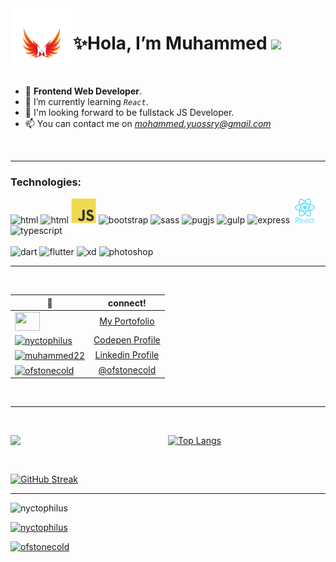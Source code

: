 <img align="left" height="100px" width="100px" src="https://github.com/Nyctophilus/Portfolio-Website/blob/main/assets/img/logo.jpg">
 
 <h1>✨Hola, I’m Muhammed  <a target="_blank" rel="noopener noreferrer" ><img src="https://raw.githubusercontent.com/aemmadi/aemmadi/master/wave.gif" width="40"></a></h1>
 
 <br>
 
- 👀 **Frontend Web Developer**. 
- 🌱 I’m currently learning *``React``*.
- 💞️ I'm looking forward to be fullstack JS Developer.
- 📫 You can contact me on *mohammed.yuossry@gmail.com*

<br>
<hr>

<h3 align="left">Technologies:</h3>
<p align="left"> 

<img src="https://upload.wikimedia.org/wikipedia/commons/thumb/6/61/HTML5_logo_and_wordmark.svg/1200px-HTML5_logo_and_wordmark.svg.png" alt="html" width="40" height="40"/>
<img src="https://upload.wikimedia.org/wikipedia/commons/thumb/d/d5/CSS3_logo_and_wordmark.svg/1200px-CSS3_logo_and_wordmark.svg.png" alt="html" width="40" height="40"/>
<img src="https://raw.githubusercontent.com/devicons/devicon/master/icons/javascript/javascript-original.svg" alt="javascript" width="40" height="40"/>
<img src="https://cdn.jsdelivr.net/gh/devicons/devicon/icons/bootstrap/bootstrap-original.svg" width="40" height="40" alt="bootstrap">
<img src="https://cdn.jsdelivr.net/gh/devicons/devicon/icons/sass/sass-original.svg" width="40" height="40" alt="sass">
<img src="https://cdn.icon-icons.com/icons2/2699/PNG/512/pugjs_logo_icon_170825.png" width="40" height="40" alt="pugjs">
<img src="https://cdn.jsdelivr.net/gh/devicons/devicon/icons/gulp/gulp-plain.svg" width="40" height="40" alt="gulp">
<img src="https://user-images.githubusercontent.com/11978772/40430986-a0eb7b92-5e63-11e8-80eb-43fe07f664a6.png" height="40" alt="express">
<img src="https://raw.githubusercontent.com/devicons/devicon/master/icons/react/react-original-wordmark.svg" alt="react" width="40" height="40"/>
<img src="https://img.icons8.com/color/344/typescript.png" alt="typescript" width="40" height="40"/>
  
<br>
<br>
 
 
<img src="https://cdn.jsdelivr.net/gh/devicons/devicon/icons/dart/dart-original.svg" alt="dart" width="40" height="40"/>
<img src="https://cdn.jsdelivr.net/gh/devicons/devicon/icons/flutter/flutter-original.svg" alt="flutter" width="40" height="40"/> 
<img src="https://cdn.worldvectorlogo.com/logos/adobe-xd.svg" alt="xd" width="40" height="40"/>
<img src="https://cdn.jsdelivr.net/gh/devicons/devicon/icons/photoshop/photoshop-line.svg" alt="photoshop" width="40" height="40"/> 

</p>


<hr>
<br>

<table>
<thead>
<tr>
<th>🤟</th>
<th align="center">connect!</th>
</tr>
</thead>
<tbody>
 
 
  <tr>
<td><a href="https://nyctophilus.github.io/Portfolio" target="_blank"><img align="center" height="30" width="40" src="https://www.svgrepo.com/show/40309/earth-globe.svg" "></a></td>
<td align="center"><a href="https://nyctophilus.github.io/Portfolio" target="blank">My Portofolio</a></td>
</tr>
 
 
 <tr>
<td><a href="https://codepen.io/nyctophilus" target="_blank"><img
      align="center"
      src="https://raw.githubusercontent.com/rahuldkjain/github-profile-readme-generator/master/src/images/icons/Social/codepen.svg"
      alt="nyctophilus" height="30" width="40"/></a></td>
<td align="center"><a href="https://codepen.io/nyctophilus" target="_blank">Codepen Profile</a></td>
</tr>
 

 
 <tr>
<td><a href="https://linkedin.com/in/muhammed22" target="_blank"><img align="center"
      src="https://raw.githubusercontent.com/rahuldkjain/github-profile-readme-generator/master/src/images/icons/Social/linked-in-alt.svg"
      alt="muhammed22" height="30" width="40"/></a>
 </td>
<td align="center"><a href="https://www.linkedin.com/in/muhammed22/" target="_blank">Linkedin Profile</a></td>
</tr>
 
<tr>
<td><a href="https://twitter.com/ofstonecold" target="_blank"><img align="center"
      src="https://raw.githubusercontent.com/rahuldkjain/github-profile-readme-generator/master/src/images/icons/Social/twitter.svg"
      alt="ofstonecold" height="30" width="40"/></a>
 </td>
<td align="center"><a href="https://twitter.com/ofstonecold" target="_blank">@ofstonecold</a></td>
</tr>

</tbody>
</table>

<br>
<hr>
<br>

<div >
<img width=50% align="left" src="https://github-readme-stats.vercel.app/api?username=Nyctophilus&show_icons=true&theme=aura_dark"/>
 
 [![Top Langs](https://github-readme-stats.vercel.app/api/top-langs/?username=Nyctophilus&layout=compact)](https://github.com/anuraghazra/github-readme-stats)
 
 <br>
 
[![GitHub Streak](http://github-readme-streak-stats.herokuapp.com?user=Nyctophilus&theme=blood-dark&hide_border=true&date_format=j%20M%5B%20Y%5D&fire=18DADD)](https://git.io/streak-stats)
  


<hr>


<p align="left"> <img src="https://komarev.com/ghpvc/?username=nyctophilus&label=Profile%20views&color=0e75b6&style=flat" alt="nyctophilus" /> </p>

<p align="left"> <a href="https://github.com/ryo-ma/github-profile-trophy"><img src="https://github-profile-trophy.vercel.app/?username=nyctophilus" alt="nyctophilus" /></a> </p>

<p align="left"> <a href="https://twitter.com/ofstonecold" target="blank"><img src="https://img.shields.io/twitter/follow/ofstonecold?logo=twitter&style=for-the-badge" alt="ofstonecold" /></a> </p>


<!---
Nyctophilus/Nyctophilus is a ✨ special ✨ repository because its `README.md` (this file) appears on your GitHub profile.
You can click the Preview link to take a look at your changes.
--->
